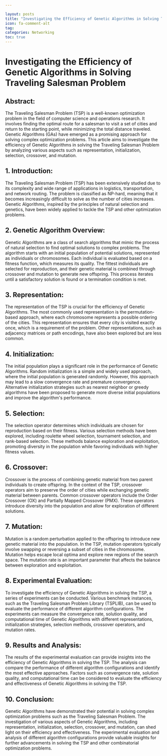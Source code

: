 ```yaml
---

layout: posts
title: "Investigating the Efficiency of Genetic Algorithms in Solving Traveling Salesman Problem"
icon: fa-comment-alt
tag:      
categories: Networking
toc: true
---
```




# Investigating the Efficiency of Genetic Algorithms in Solving Traveling Salesman Problem

## Abstract:
The Traveling Salesman Problem (TSP) is a well-known optimization problem in the field of computer science and operations research. It involves finding the optimal route for a salesman to visit a set of cities and return to the starting point, while minimizing the total distance traveled. Genetic Algorithms (GAs) have emerged as a promising approach for solving complex optimization problems. This article aims to investigate the efficiency of Genetic Algorithms in solving the Traveling Salesman Problem by analyzing various aspects such as representation, initialization, selection, crossover, and mutation.

## 1. Introduction:
The Traveling Salesman Problem (TSP) has been extensively studied due to its complexity and wide range of applications in logistics, transportation, and network routing. The problem is classified as NP-hard, meaning that it becomes increasingly difficult to solve as the number of cities increases. Genetic Algorithms, inspired by the principles of natural selection and genetics, have been widely applied to tackle the TSP and other optimization problems.

## 2. Genetic Algorithm Overview:
Genetic Algorithms are a class of search algorithms that mimic the process of natural selection to find optimal solutions to complex problems. The algorithm starts with an initial population of potential solutions, represented as individuals or chromosomes. Each individual is evaluated based on a fitness function, which measures its quality. The fittest individuals are selected for reproduction, and their genetic material is combined through crossover and mutation to generate new offspring. This process iterates until a satisfactory solution is found or a termination condition is met.

## 3. Representation:
The representation of the TSP is crucial for the efficiency of Genetic Algorithms. The most commonly used representation is the permutation-based approach, where each chromosome represents a possible ordering of the cities. This representation ensures that every city is visited exactly once, which is a requirement of the problem. Other representations, such as adjacency matrices or path encodings, have also been explored but are less common.

## 4. Initialization:
The initial population plays a significant role in the performance of Genetic Algorithms. Random initialization is a simple and widely used approach, where the initial population is generated randomly. However, this approach may lead to a slow convergence rate and premature convergence. Alternative initialization strategies such as nearest neighbor or greedy algorithms have been proposed to generate more diverse initial populations and improve the algorithm's performance.

## 5. Selection:
The selection operator determines which individuals are chosen for reproduction based on their fitness. Various selection methods have been explored, including roulette wheel selection, tournament selection, and rank-based selection. These methods balance exploration and exploitation, promoting diversity in the population while favoring individuals with higher fitness values.

## 6. Crossover:
Crossover is the process of combining genetic material from two parent individuals to create offspring. In the context of the TSP, crossover operators aim to preserve the order of cities while exchanging genetic material between parents. Common crossover operators include the Order Crossover (OX) and Partially Mapped Crossover (PMX). These operators introduce diversity into the population and allow for exploration of different solutions.

## 7. Mutation:
Mutation is a random perturbation applied to the offspring to introduce new genetic material into the population. In the TSP, mutation operators typically involve swapping or reversing a subset of cities in the chromosome. Mutation helps escape local optima and explore new regions of the search space. The mutation rate is an important parameter that affects the balance between exploration and exploitation.

## 8. Experimental Evaluation:
To investigate the efficiency of Genetic Algorithms in solving the TSP, a series of experiments can be conducted. Various benchmark instances, such as the Traveling Salesman Problem Library (TSPLIB), can be used to evaluate the performance of different algorithm configurations. The experiments can measure the convergence rate, solution quality, and computational time of Genetic Algorithms with different representations, initialization strategies, selection methods, crossover operators, and mutation rates.

## 9. Results and Analysis:
The results of the experimental evaluation can provide insights into the efficiency of Genetic Algorithms in solving the TSP. The analysis can compare the performance of different algorithm configurations and identify the most effective approaches. Factors such as convergence rate, solution quality, and computational time can be considered to evaluate the efficiency and effectiveness of Genetic Algorithms in solving the TSP.

## 10. Conclusion:
Genetic Algorithms have demonstrated their potential in solving complex optimization problems such as the Traveling Salesman Problem. The investigation of various aspects of Genetic Algorithms, including representation, initialization, selection, crossover, and mutation, can shed light on their efficiency and effectiveness. The experimental evaluation and analysis of different algorithm configurations provide valuable insights for further advancements in solving the TSP and other combinatorial optimization problems.